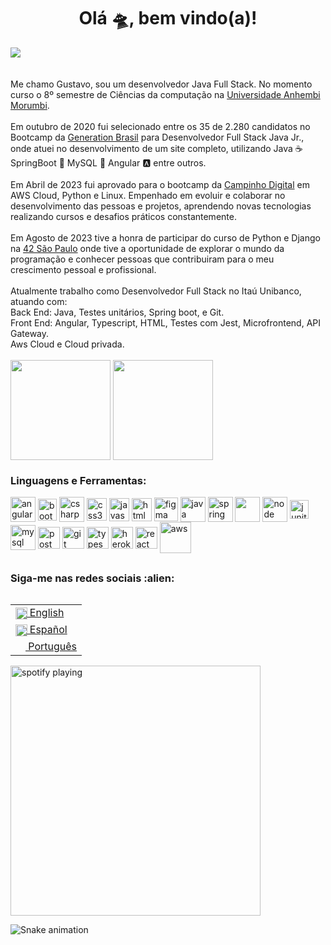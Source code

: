 <h1 align="center">Olá 🛸, bem vindo(a)! </h1>

<div>
  <img align="center" src="https://komarev.com/ghpvc/?username=gumiqueias">
</div>
<br>
<br>
Me chamo Gustavo, sou um desenvolvedor Java Full Stack. No momento curso o 8º semestre de Ciências da computação na <a
  href="https://loja.anhembionline.com.br/" target="_blank">Universidade Anhembi Morumbi</a>.
<br>
<br>
Em outubro de 2020 fui selecionado entre os 35 de 2.280 candidatos no Bootcamp da <a
  href="https://brazil.generation.org" target="_blank">Generation
  Brasil</a> para Desenvolvedor Full Stack Java Jr., onde atuei no desenvolvimento de um site
completo, utilizando Java ☕ SpringBoot 🍃 MySQL 🐬 Angular 🅰️ entre outros.
<br>
<br>
Em Abril de 2023 fui aprovado para o bootcamp da <a href="https://www.campinhodigital.org" target="_blank">Campinho
  Digital</a> em AWS Cloud, Python e Linux.
Empenhado em evoluir e colaborar no desenvolvimento das pessoas e projetos, aprendendo novas tecnologias realizando
cursos e desafios práticos constantemente.
<br>
<br>
Em Agosto de 2023 tive a honra de participar do curso de Python e Django na <a href="https://www.42sp.org.br/"
  target="_blank">42 São Paulo</a> onde tive a oportunidade de explorar o mundo da programação e conhecer pessoas que
contribuiram para o meu crescimento pessoal e profissional.
<br>
<br>
Atualmente trabalho como Desenvolvedor Full Stack no Itaú Unibanco, atuando com:
<br>
Back End: Java, Testes unitários, Spring boot, e Git.
<br>
Front End: Angular, Typescript, HTML, Testes com Jest, Microfrontend, API Gateway.
<br>
Aws Cloud e Cloud privada.

<br>
<br>

<div>
  <img height="160em" align="center"
    src="https://github-readme-stats.vercel.app/api?username=gumiqueias&show_icons=true&theme=highcontrast&include_all_commits=true&count_private=false">
  <img height="160em" align="center"
    src="https://github-readme-stats.vercel.app/api/top-langs/?username=gumiqueias&&layout=compact&hide=shell&theme=highcontrast">

</div>

<div>
  <h3 align="left">Linguagens e Ferramentas:</h3>
</div>
<div>
  <img align="center" src="https://i.imgur.com/UovuoGG.png" alt="angular" width="40" height="40" />
  <img align="center" src="https://i.imgur.com/aSHZnoG.png" alt="bootstrap" width="30" height="35" />
  <img align="center" src="https://i.imgur.com/OeXAPLT.png" alt="csharp" width="40" height="40" />
  <img align="center" src="https://i.imgur.com/TLY19Q3.png" alt="css3" width="32" height="36" />
  <img align="center" src="https://i.imgur.com/O02pplX.png" alt="javascript" width="32" height="37" />
  <img align="center" src="https://i.imgur.com/HHwqtbv.png" alt="html" width="32" height="37" />
  <img align="center" src="https://i.imgur.com/nWOk023.png" alt="figma" width="38" height="38" />
  <img align="center" src="https://i.imgur.com/g6Wg8Ey.png" alt="java" width="40" height="40" />
  <img align="center" src="https://i.imgur.com/emPAeK4.png" alt="spring" width="40" height="40" />
  <img align="center" src="https://i.imgur.com/eKV8V75.png  alt=" python" width="40" height="40" />
  <img align="center" src="https://i.imgur.com/LgigRLh.png" alt="node" width="40" height="40" />
  <img align="center" src="https://i.imgur.com/co3aDyw.png" alt="junit" width="30" height="30" />
  <img align="center" src="https://i.imgur.com/ZNjQkom.png" alt="mysql" width="40" height="40" />
  <img align="center" src="https://i.imgur.com/WVuA8RH.png" alt="postman" width="35" height="35" />
  <img align="center" src="https://i.imgur.com/5pIevzW.png" alt="git" width="35" height="35" />
  <img align="center" src="https://i.imgur.com/t1oS4Pz.png" alt="typescript" width="35" height="35" />
  <img align="center" src="https://i.imgur.com/aQ5tyLv.png" alt="heroku" width="35" height="35" />
  <img align="center" src="https://i.imgur.com/YxyiXo4.png" alt="react" width="35" height="35" />
  <img align="center" src="https://i.imgur.com/IhS1TUg.png" alt="aws" width="50" height="50" />

</div>

##

<div>
  <h3 align="left">Siga-me nas redes sociais :alien: </h3>
  <p align="left">

</div>
<div>
  <table align="right">
    <tr>
      <td><a href="README_us.md"><img src="https://i.imgur.com/Ja6zOUB.png" height="18.5" align="center"> English</a>
      </td>
    </tr>
    <tr>
      <td><a href="README_es.md"><img src="https://i.imgur.com/aTLvLiO.png" height="18.5" align="center"> Español</a>
      </td>
    </tr>
    <tr>
      <td><a href="README.md"><img src="https://i.imgur.com/0AUV6Hy.png" height="16 align=" center"> Português</a></td>
    </tr>
  </table>
</div>

[<img src="https://spotify-now-playing-kappa.vercel.app/api/spotify-playing" alt=" spotify playing"
  width="400" />](https://open.spotify.com/user/mano_tomasito)

![Snake animation](https://github.com/TomasAlric/TomasAlric/blob/output/github-contribution-grid-snake.svg)

</div>
